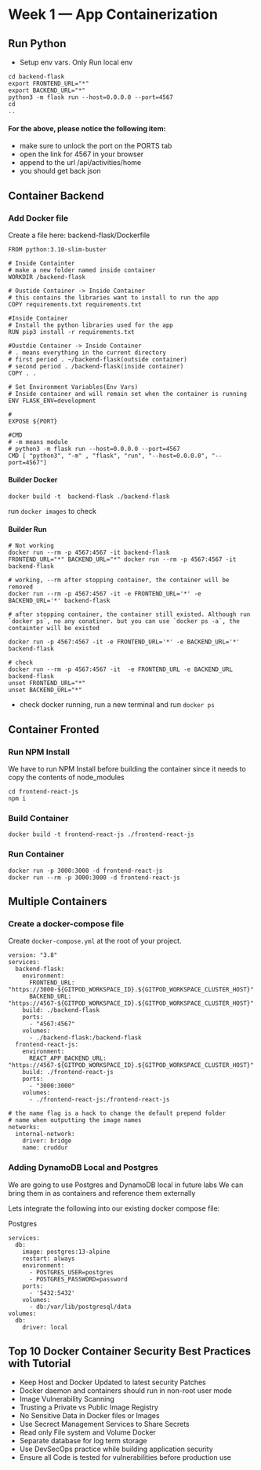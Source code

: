 # Week 1 — App Containerization
## Run Python
- Setup env vars. Only Run local env
```
cd backend-flask
export FRONTEND_URL="*"
export BACKEND_URL="*"
python3 -m flask run --host=0.0.0.0 --port=4567
cd 
..
```
#### For the above, please notice the following item:
 - make sure to unlock the port on the PORTS tab
 - open the link for 4567 in your browser
 - append to the url /api/activities/home
 - you should get back json 

## Container Backend

### Add Docker file
Create a file here: backend-flask/Dockerfile

```
FROM python:3.10-slim-buster

# Inside Containter
# make a new folder named inside container
WORKDIR /backend-flask

# Oustide Container -> Inside Container
# this contains the libraries want to install to run the app
COPY requirements.txt requirements.txt

#Inside Container
# Install the python libraries used for the app
RUN pip3 install -r requirements.txt

#Oustdie Container -> Inside Container
# . means everything in the current directory
# first period . ~/backend-flask(outside container)
# second period . /backend-flask(inside container)
COPY . .

# Set Environment Variables(Env Vars)
# Inside container and will remain set when the container is running
ENV FLASK_ENV=development

#
EXPOSE ${PORT}

#CMD
# -m means module
# python3 -m flask run --host=0.0.0.0 --port=4567
CMD [ "python3", "-m" , "flask", "run", "--host=0.0.0.0", "--port=4567"]
```

#### Builder Docker
```
docker build -t  backend-flask ./backend-flask
```
run `docker images` to check

#### Builder Run
```
# Not working 
docker run --rm -p 4567:4567 -it backend-flask
FRONTEND_URL="*" BACKEND_URL="*" docker run --rm -p 4567:4567 -it backend-flask

# working, --rm after stopping container, the container will be removed
docker run --rm -p 4567:4567 -it -e FRONTEND_URL='*' -e BACKEND_URL='*' backend-flask

# after stopping container, the container still existed. Although run `docker ps`, no any conatiner. but you can use `docker ps -a`, the containter will be existed

docker run -p 4567:4567 -it -e FRONTEND_URL='*' -e BACKEND_URL='*' backend-flask

# check
docker run --rm -p 4567:4567 -it  -e FRONTEND_URL -e BACKEND_URL backend-flask
unset FRONTEND_URL="*"
unset BACKEND_URL="*"

```

- check docker running, run a new terminal and run `docker ps`


## Container Fronted

### Run NPM Install
We have to run NPM Install before building the container since it needs to copy the contents of node_modules
```
cd frontend-react-js
npm i
```

### Build Container
```
docker build -t frontend-react-js ./frontend-react-js
```
### Run Container
```
docker run -p 3000:3000 -d frontend-react-js
docker run --rm -p 3000:3000 -d frontend-react-js

```

## Multiple Containers
### Create a docker-compose file

Create `docker-compose.yml` at the root of your project.

```
version: "3.8"
services:
  backend-flask:
    environment:
      FRONTEND_URL: "https://3000-${GITPOD_WORKSPACE_ID}.${GITPOD_WORKSPACE_CLUSTER_HOST}"
      BACKEND_URL: "https://4567-${GITPOD_WORKSPACE_ID}.${GITPOD_WORKSPACE_CLUSTER_HOST}"
    build: ./backend-flask
    ports:
      - "4567:4567"
    volumes:
      - ./backend-flask:/backend-flask
  frontend-react-js:
    environment:
      REACT_APP_BACKEND_URL: "https://4567-${GITPOD_WORKSPACE_ID}.${GITPOD_WORKSPACE_CLUSTER_HOST}"
    build: ./frontend-react-js
    ports:
      - "3000:3000"
    volumes:
      - ./frontend-react-js:/frontend-react-js

# the name flag is a hack to change the default prepend folder
# name when outputting the image names
networks: 
  internal-network:
    driver: bridge
    name: cruddur
```

### Adding DynamoDB Local and Postgres
We are going to use Postgres and DynamoDB local in future labs We can bring them in as containers and reference them externally

Lets integrate the following into our existing docker compose file:

Postgres
```
services:
  db:
    image: postgres:13-alpine
    restart: always
    environment:
      - POSTGRES_USER=postgres
      - POSTGRES_PASSWORD=password
    ports:
      - '5432:5432'
    volumes: 
      - db:/var/lib/postgresql/data
volumes:
  db:
    driver: local
```

## Top 10 Docker Container Security Best Practices with Tutorial
- Keep Host and Docker Updated to latest security Patches
- Docker daemon and containers should run in non-root user mode
- Image Vulnerability Scanning
- Trusting a Private vs Public Image Registry
- No Sensitive Data in Docker files or Images
- Use Secrect Management Services to Share Secrets
- Read only File system and Volume Docker
- Separate database for log term storage
- Use DevSecOps practice while building application security
- Ensure all Code is tested for vulnerabilities before production use


